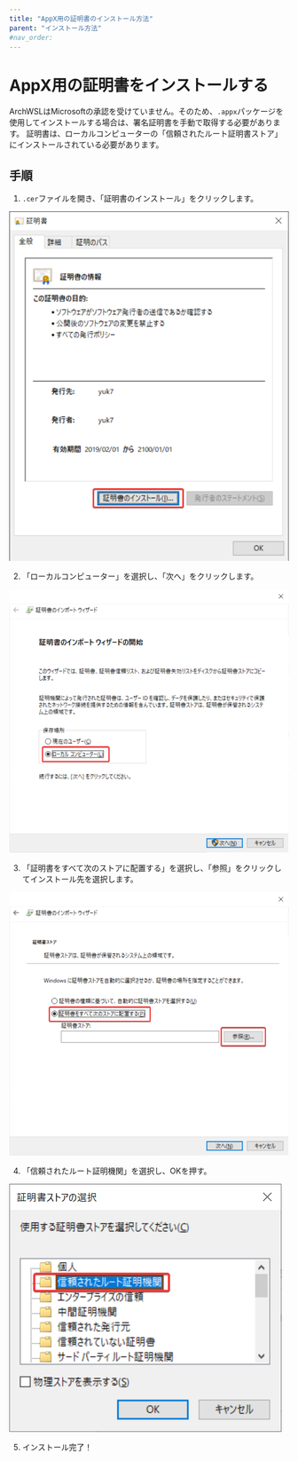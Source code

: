 ```yaml
---
title: "AppX用の証明書のインストール方法"
parent: "インストール方法"
#nav_order:
---
```


# AppX用の証明書をインストールする

ArchWSLはMicrosoftの承認を受けていません。そのため、`.appx`パッケージを使用してインストールする場合は、署名証明書を手動で取得する必要があります。
証明書は、ローカルコンピューターの「信頼されたルート証明書ストア」にインストールされている必要があります。

## 手順

1. `.cer`ファイルを開き、「証明書のインストール」をクリックします。

![screenshot1](img/cert/1.install.png)

2. 「ローカルコンピューター」を選択し、「次へ」をクリックします。

![screenshot2](img/cert/2.to-localmachine.png)

3. 「証明書をすべて次のストアに配置する」を選択し、「参照」をクリックしてインストール先を選択します。

![screenshot3](img/cert/3.to-following.png)

4. 「信頼されたルート証明機関」を選択し、OKを押す。

![screenshot4](img/cert/4.to-rootstore.png)

5. インストール完了！